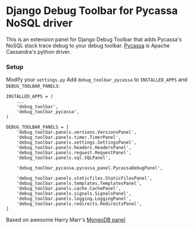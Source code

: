 # Django Debug Toolbar for Pycassa NoSQL driver
This is an extension panel for Django Debug Toolbar that adds Pycassa's NoSQL stack trace debug to your debug toolbar. [Pycassa](https://github.com/pycassa/pycassa) is Apache Cassandra's python driver. 

### Setup
Modify your `settings.py` Add `debug_toolbar_pycassa` to `INSTALLED_APPS` and `DEBUG_TOOLBAR_PANELS`:

```
INSTALLED_APPS = (
    ...
    'debug_toolbar',
    'debug_toolbar_pycassa',
)
```

```
DEBUG_TOOLBAR_PANELS = [
    'debug_toolbar.panels.versions.VersionsPanel',
    'debug_toolbar.panels.timer.TimerPanel',
    'debug_toolbar.panels.settings.SettingsPanel',
    'debug_toolbar.panels.headers.HeadersPanel',
    'debug_toolbar.panels.request.RequestPanel',
    'debug_toolbar.panels.sql.SQLPanel',
    
    'debug_toolbar_pycassa.pycassa_panel.PycassaDebugPanel',
    
    'debug_toolbar.panels.staticfiles.StaticFilesPanel',
    'debug_toolbar.panels.templates.TemplatesPanel',
    'debug_toolbar.panels.cache.CachePanel',
    'debug_toolbar.panels.signals.SignalsPanel',
    'debug_toolbar.panels.logging.LoggingPanel',
    'debug_toolbar.panels.redirects.RedirectsPanel',
]
```

Based on awesome Harry Marr's [MongoDB panel](https://github.com/hmarr/django-debug-toolbar-mongo)